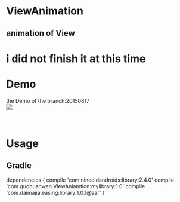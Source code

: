 # ViewAnimation
animation of View<br>
---
i did not finish it at this time<br>
<br>
Demo
==
the Demo of the branch:20150817<br>
![](https://github.com/guohuanwen/ViewAniamtion/blob/master/sreenshots/view.gif)<br>
<br>
<br>


Usage
=
Gradle
-
dependencies {
        compile 'com.nineoldandroids:library:2.4.0'
        compile 'com.guohuanwen.ViewAniamtion:mylibrary:1.0'
        compile 'com.daimajia.easing:library:1.0.1@aar'
}




